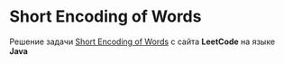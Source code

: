 # Short Encoding of Words
Решение задачи [Short Encoding of Words](https://leetcode.com/problems/short-encoding-of-words/) с сайта **LeetCode** на языке **Java**